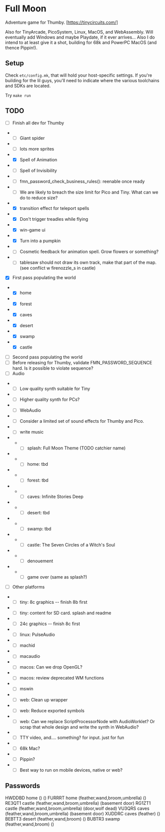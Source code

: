 # Full Moon

Adventure game for Thumby. [https://tinycircuits.com/]

Also for TinyArcade, PicoSystem, Linux, MacOS, and WebAssembly.
Will eventually add Windows and maybe Playdate, if it ever arrives...
Also I do intend to at least give it a shot, building for 68k and PowerPC MacOS (and thence Pippin!).

## Setup

Check `etc/config.mk`, that will hold your host-specific settings.
If you're building for the lil guys, you'll need to indicate where the various toolchains and SDKs are located.

Try `make run`

## TODO

- [ ] Finish all dev for Thumby
- - [ ] Giant spider
- - [ ] lots more sprites
- - [x] Spell of Animation
- - [ ] Spell of Invisibility
- - [ ] fmn_password_check_business_rules(): reenable once ready
- - [ ] We are likely to breach the size limit for Pico and Tiny. What can we do to reduce size?
- - [x] transition effect for teleport spells
- - [x] Don't trigger treadles while flying
- - [x] win-game ui
- - [x] Turn into a pumpkin
- - [ ] Cosmetic feedback for animation spell. Grow flowers or something?
- - [ ] tablesaw should not draw its own track, make that part of the map. (see conflict w firenozzle_s in castle)
- [x] First pass populating the world
- - [x] home
- - [x] forest
- - [x] caves
- - [x] desert
- - [x] swamp
- - [x] castle
- [ ] Second pass populating the world
- [ ] Before releasing for Thumby, validate FMN_PASSWORD_SEQUENCE hard. Is it possible to violate sequence?
- [ ] Audio
- - [ ] Low quality synth suitable for Tiny
- - [ ] Higher quality synth for PCs?
- - [ ] WebAudio
- - [ ] Consider a limited set of sound effects for Thumby and Pico.
- - [ ] write music
- - - [ ] splash: Full Moon Theme (TODO catchier name)
- - - [ ] home: tbd
- - - [ ] forest: tbd
- - - [ ] caves: Infinite Stories Deep
- - - [ ] desert: tbd
- - - [ ] swamp: tbd
- - - [ ] castle: The Seven Circles of a Witch's Soul
- - - [ ] denouement
- - - [ ] game over (same as splash?)
- [ ] Other platforms
- - [ ] tiny: 8c graphics -- finish 8b first
- - [ ] tiny: content for SD card. splash and readme
- - [ ] 24c graphics -- finish 8c first
- - [ ] linux: PulseAudio
- - [ ] machid
- - [ ] macaudio
- - [ ] macos: Can we drop OpenGL?
- - [ ] macos: review deprecated WM functions
- - [ ] mswin
- - [ ] web: Clean up wrapper
- - [ ] web: Reduce exported symbols
- - [ ] web: Can we replace ScriptProcessorNode with AudioWorklet? Or scrap that whole design and write the synth in WebAudio?
- - [ ] TTY video, and.... something? for input. just for fun
- - [ ] 68k Mac?
- - [ ] Pippin?
- - [ ] Best way to run on mobile devices, native or web?

## Passwords

HWDDBD home () ()
FURRRT home (feather,wand,broom,umbrella) ()
RE3QT1 castle (feather,wand,broom,umbrella) (basement door)
RG1ZT1 castle (feather,wand,broom,umbrella) (door,wolf dead)
VU3QRS caves (feather,wand,broom,umbrella) (basement door)
XUDDRC caves (feather) ()
BEBTT3 desert (feather,wand,broom) ()
BUBTR3 swamp (feather,wand,broom) ()
